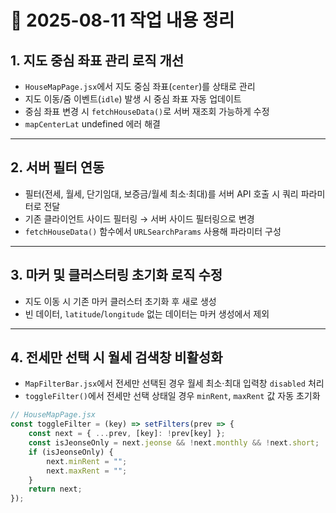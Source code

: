 # 📌 2025-08-11 작업 내용 정리

## 1. 지도 중심 좌표 관리 로직 개선
- `HouseMapPage.jsx`에서 지도 중심 좌표(`center`)를 상태로 관리
- 지도 이동/줌 이벤트(`idle`) 발생 시 중심 좌표 자동 업데이트
- 중심 좌표 변경 시 `fetchHouseData()`로 서버 재조회 가능하게 수정
- `mapCenterLat` undefined 에러 해결

---

## 2. 서버 필터 연동
- 필터(전세, 월세, 단기임대, 보증금/월세 최소·최대)를 서버 API 호출 시 쿼리 파라미터로 전달
- 기존 클라이언트 사이드 필터링 → 서버 사이드 필터링으로 변경
- `fetchHouseData()` 함수에서 `URLSearchParams` 사용해 파라미터 구성

---

## 3. 마커 및 클러스터링 초기화 로직 수정
- 지도 이동 시 기존 마커 클러스터 초기화 후 새로 생성
- 빈 데이터, `latitude`/`longitude` 없는 데이터는 마커 생성에서 제외

---

## 4. 전세만 선택 시 월세 검색창 비활성화
- `MapFilterBar.jsx`에서 전세만 선택된 경우 월세 최소·최대 입력창 `disabled` 처리
- `toggleFilter()`에서 전세만 선택 상태일 경우 `minRent`, `maxRent` 값 자동 초기화

```jsx
// HouseMapPage.jsx
const toggleFilter = (key) => setFilters(prev => {
    const next = { ...prev, [key]: !prev[key] };
    const isJeonseOnly = next.jeonse && !next.monthly && !next.short;
    if (isJeonseOnly) {
        next.minRent = "";
        next.maxRent = "";
    }
    return next;
});
